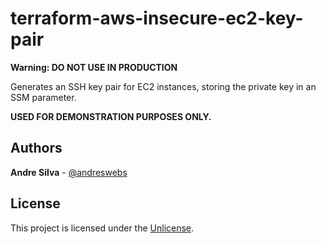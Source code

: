 # terraform-aws-insecure-ec2-key-pair

**Warning: DO NOT USE IN PRODUCTION**

Generates an SSH key pair for EC2 instances, storing the private key in an SSM parameter. 

**USED FOR DEMONSTRATION PURPOSES ONLY.**

[//]: # (BEGIN_TF_DOCS)

[//]: # (END_TF_DOCS)

## Authors

**Andre Silva** - [@andreswebs](https://github.com/andreswebs)

## License

This project is licensed under the [Unlicense](UNLICENSE.md).
